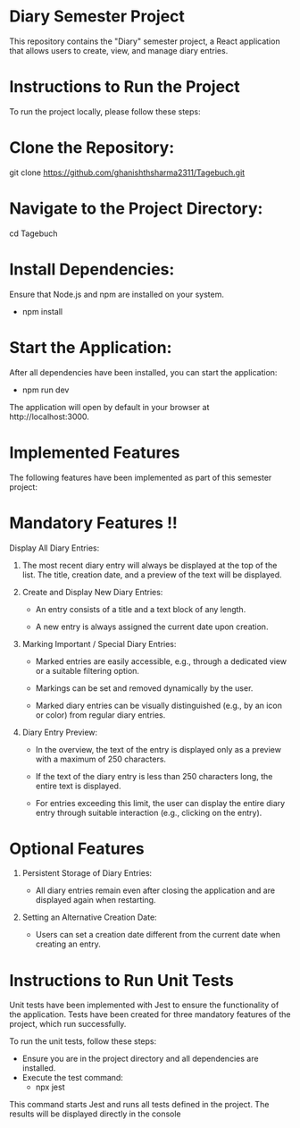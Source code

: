 # Diary Semester Project
This repository contains the "Diary" semester project, a React application that allows users to create, view, and manage diary entries.

#  Instructions to Run the Project
To run the project locally, please follow these steps:

# Clone the Repository:

git clone https://github.com/ghanishthsharma2311/Tagebuch.git

# Navigate to the Project Directory:

cd Tagebuch

# Install Dependencies:
Ensure that Node.js and npm are installed on your system.

- npm install


# Start the Application:
After all dependencies have been installed, you can start the application:

- npm run dev


The application will open by default in your browser at http://localhost:3000.

# Implemented Features
The following features have been implemented as part of this semester project:

# Mandatory Features !!
Display All Diary Entries:

1. The most recent diary entry will always be displayed at the top of the list. The title, creation date, and a preview of the text will be displayed.

2. Create and Display New Diary Entries:
    - An entry consists of a title and a text block of any length.

    - A new entry is always assigned the current date upon creation.

3. Marking Important / Special Diary Entries:

    - Marked entries are easily accessible, e.g., through a dedicated view or a suitable filtering option.

    - Markings can be set and removed dynamically by the user.

    - Marked diary entries can be visually distinguished (e.g., by an icon or color) from regular diary entries.

4. Diary Entry Preview:

    - In the overview, the text of the entry is displayed only as a preview with a maximum of 250 characters.

    - If the text of the diary entry is less than 250 characters long, the entire text is displayed.

    - For entries exceeding this limit, the user can display the entire diary entry through suitable interaction (e.g., clicking on the entry).

# Optional Features
1. Persistent Storage of Diary Entries:

    - All diary entries remain even after closing the application and are displayed again when restarting.

2. Setting an Alternative Creation Date:

    - Users can set a creation date different from the current date when creating an entry.

# Instructions to Run Unit Tests
Unit tests have been implemented with Jest to ensure the functionality of the application. Tests have been created for three mandatory features of the project, which run successfully.

To run the unit tests, follow these steps:
- Ensure you are in the project directory and all dependencies are installed.
- Execute the test command:
    * npx jest

This command starts Jest and runs all tests defined in the project. The results will be displayed directly in the console
